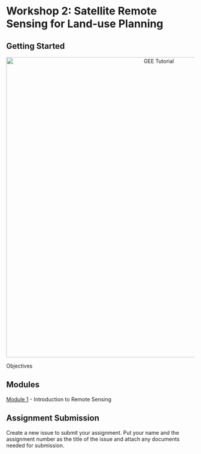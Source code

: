 # Workshop 2: Satellite Remote Sensing for Land-use Planning

## Getting Started

<p align="center">
  <a href="https://mediasite.video.ufl.edu/Mediasite/Play/9741afe237094a77aff3acbf6c2df8a91d" target="_blank">
    <img src="https://user-images.githubusercontent.com/84922404/139679866-11650dd6-855f-4420-82c1-fa0f4071ee37.png" alt= "GEE Tutorial" width="800">
  </a>
</p>



Objectives

 

## Modules

<a href="module1.md" title="Module 1">Module 1</a> - Introduction to Remote Sensing


## Assignment Submission

Create a new issue to submit your assignment. Put your name and the assignment number as the title of the issue and attach any documents needed for submission.
